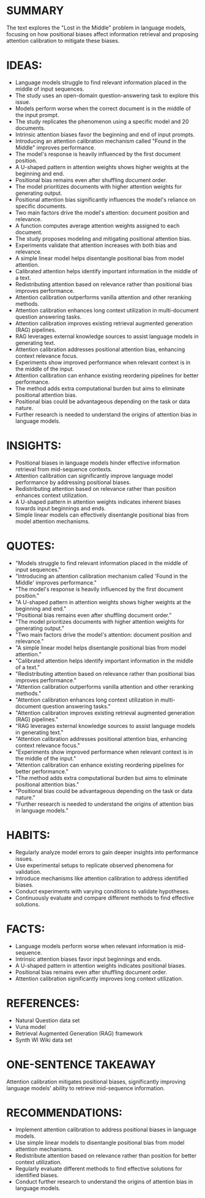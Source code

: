 # SUMMARY
The text explores the "Lost in the Middle" problem in language models, focusing on how positional biases affect information retrieval and proposing attention calibration to mitigate these biases.

# IDEAS:
- Language models struggle to find relevant information placed in the middle of input sequences.
- The study uses an open-domain question-answering task to explore this issue.
- Models perform worse when the correct document is in the middle of the input prompt.
- The study replicates the phenomenon using a specific model and 20 documents.
- Intrinsic attention biases favor the beginning and end of input prompts.
- Introducing an attention calibration mechanism called "Found in the Middle" improves performance.
- The model's response is heavily influenced by the first document position.
- A U-shaped pattern in attention weights shows higher weights at the beginning and end.
- Positional bias remains even after shuffling document order.
- The model prioritizes documents with higher attention weights for generating output.
- Positional attention bias significantly influences the model's reliance on specific documents.
- Two main factors drive the model's attention: document position and relevance.
- A function computes average attention weights assigned to each document.
- The study proposes modeling and mitigating positional attention bias.
- Experiments validate that attention increases with both bias and relevance.
- A simple linear model helps disentangle positional bias from model attention.
- Calibrated attention helps identify important information in the middle of a text.
- Redistributing attention based on relevance rather than positional bias improves performance.
- Attention calibration outperforms vanilla attention and other reranking methods.
- Attention calibration enhances long context utilization in multi-document question answering tasks.
- Attention calibration improves existing retrieval augmented generation (RAG) pipelines.
- RAG leverages external knowledge sources to assist language models in generating text.
- Attention calibration addresses positional attention bias, enhancing context relevance focus.
- Experiments show improved performance when relevant context is in the middle of the input.
- Attention calibration can enhance existing reordering pipelines for better performance.
- The method adds extra computational burden but aims to eliminate positional attention bias.
- Positional bias could be advantageous depending on the task or data nature.
- Further research is needed to understand the origins of attention bias in language models.

# INSIGHTS:
- Positional biases in language models hinder effective information retrieval from mid-sequence contexts.
- Attention calibration can significantly improve language model performance by addressing positional biases.
- Redistributing attention based on relevance rather than position enhances context utilization.
- A U-shaped pattern in attention weights indicates inherent biases towards input beginnings and ends.
- Simple linear models can effectively disentangle positional bias from model attention mechanisms.

# QUOTES:
- "Models struggle to find relevant information placed in the middle of input sequences."
- "Introducing an attention calibration mechanism called 'Found in the Middle' improves performance."
- "The model's response is heavily influenced by the first document position."
- "A U-shaped pattern in attention weights shows higher weights at the beginning and end."
- "Positional bias remains even after shuffling document order."
- "The model prioritizes documents with higher attention weights for generating output."
- "Two main factors drive the model's attention: document position and relevance."
- "A simple linear model helps disentangle positional bias from model attention."
- "Calibrated attention helps identify important information in the middle of a text."
- "Redistributing attention based on relevance rather than positional bias improves performance."
- "Attention calibration outperforms vanilla attention and other reranking methods."
- "Attention calibration enhances long context utilization in multi-document question answering tasks."
- "Attention calibration improves existing retrieval augmented generation (RAG) pipelines."
- "RAG leverages external knowledge sources to assist language models in generating text."
- "Attention calibration addresses positional attention bias, enhancing context relevance focus."
- "Experiments show improved performance when relevant context is in the middle of the input."
- "Attention calibration can enhance existing reordering pipelines for better performance."
- "The method adds extra computational burden but aims to eliminate positional attention bias."
- "Positional bias could be advantageous depending on the task or data nature."
- "Further research is needed to understand the origins of attention bias in language models."

# HABITS:
- Regularly analyze model errors to gain deeper insights into performance issues.
- Use experimental setups to replicate observed phenomena for validation.
- Introduce mechanisms like attention calibration to address identified biases.
- Conduct experiments with varying conditions to validate hypotheses.
- Continuously evaluate and compare different methods to find effective solutions.

# FACTS:
- Language models perform worse when relevant information is mid-sequence.
- Intrinsic attention biases favor input beginnings and ends.
- A U-shaped pattern in attention weights indicates positional biases.
- Positional bias remains even after shuffling document order.
- Attention calibration significantly improves long context utilization.

# REFERENCES:
- Natural Question data set
- Vuna model
- Retrieval Augmented Generation (RAG) framework
- Synth WI Wiki data set

# ONE-SENTENCE TAKEAWAY
Attention calibration mitigates positional biases, significantly improving language models' ability to retrieve mid-sequence information.

# RECOMMENDATIONS:
- Implement attention calibration to address positional biases in language models.
- Use simple linear models to disentangle positional bias from model attention mechanisms.
- Redistribute attention based on relevance rather than position for better context utilization.
- Regularly evaluate different methods to find effective solutions for identified biases.
- Conduct further research to understand the origins of attention bias in language models.